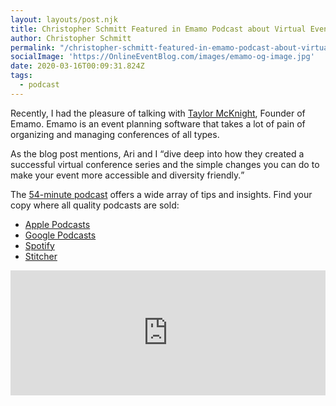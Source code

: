 ```yaml
---
layout: layouts/post.njk
title: Christopher Schmitt Featured in Emamo Podcast about Virtual Events
author: Christopher Schmitt
permalink: "/christopher-schmitt-featured-in-emamo-podcast-about-virtual-events/"
socialImage: 'https://OnlineEventBlog.com/images/emamo-og-image.jpg'
date: 2020-03-16T00:09:31.824Z
tags:
  - podcast
---
```


Recently, I had the pleasure of talking with [Taylor McKnight](https://twitter.com/gtmcknight), Founder of Emamo. Emamo is an event planning software that takes a lot of pain of organizing and managing conferences of all types.

As the blog post mentions, Ari and I <q>dive deep into how they created a successful virtual conference series and the simple changes you can do to make your event more accessible and diversity friendly.</q>

The [54-minute podcast](https://emamo.com/blog/episode-10-virtual-conferences-and-their-hidden-benefit-inclusion/) offers a wide array of tips and insights. Find your copy where all quality podcasts are sold:

<ul><li><a href="https://podcasts.apple.com/us/podcast/the-emamo-show/id1486239119">Apple Podcasts</a></li><li><a href="https://www.google.com/podcasts?feed=aHR0cHM6Ly9mZWVkcy5zaW1wbGVjYXN0LmNvbS96UnNWd3NlSw%3D%3D">Google Podcasts</a></li><li><a href="https://open.spotify.com/show/3rHcdyCHKLPcrxZxFpJURL">Spotify</a></li><li><a href="https://www.stitcher.com/s?fid=479998&amp;refid=stpr">Stitcher</a></li></ul>

<iframe height="200px" width="100%" frameborder="no" scrolling="no" seamless src="https://player.simplecast.com/b38b6c64-f18c-4ac9-8214-faa88ed332b7?dark=true"></iframe>
